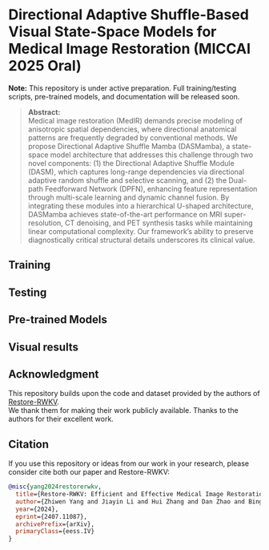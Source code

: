 # Directional Adaptive Shuffle-Based Visual State-Space Models for Medical Image Restoration (MICCAI 2025 Oral)
**Note:** This repository is under active preparation. Full training/testing scripts, pre-trained models, and documentation will be released soon.

> **Abstract:**  
> Medical image restoration (MedIR) demands precise modeling of anisotropic spatial dependencies, where directional anatomical patterns are frequently degraded by conventional methods. We propose Directional Adaptive Shuffle Mamba (DASMamba), a state-space model architecture that addresses this challenge through two novel components: (1) the Directional Adaptive Shuffle Module (DASM), which captures long-range dependencies via directional adaptive random shuffle and selective scanning, and (2) the Dual-path Feedforward Network (DPFN), enhancing feature representation through multi-scale learning and dynamic channel fusion. By integrating these modules into a hierarchical U-shaped architecture, DASMamba achieves state-of-the-art performance on MRI super-resolution, CT denoising, and PET synthesis tasks while maintaining linear computational complexity. Our framework’s ability to preserve diagnostically critical structural details underscores its clinical value.

## Training

## Testing


## Pre-trained Models

## Visual results

## Acknowledgment  
This repository builds upon the code and dataset provided by the authors of [Restore-RWKV](https://github.com/Yaziwel/Restore-RWKV).  
We thank them for making their work publicly available. Thanks to the authors for their excellent work.

## Citation
If you use this repository or ideas from our work in your research, please consider cite both our paper and Restore-RWKV:

```bibtex
@misc{yang2024restorerwkv,
  title={Restore-RWKV: Efficient and Effective Medical Image Restoration with RWKV},
  author={Zhiwen Yang and Jiayin Li and Hui Zhang and Dan Zhao and Bingzheng Wei and Yan Xu},
  year={2024},
  eprint={2407.11087},
  archivePrefix={arXiv},
  primaryClass={eess.IV}
}
